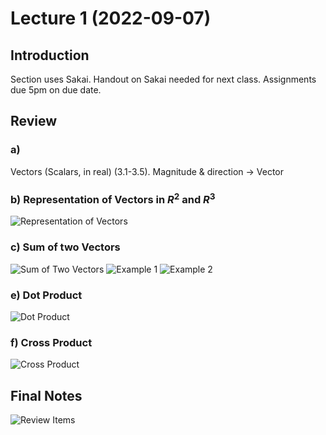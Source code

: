 # Lecture 1 (2022-09-07)

## Introduction

Section uses Sakai. Handout on Sakai needed for next class. Assignments due 5pm on due date.

## Review

### a)

Vectors (Scalars, in real) (3.1-3.5). Magnitude & direction -> Vector

### b) Representation of Vectors in $R^2$ and $R^3$

![Representation of Vectors](https://media.discordapp.net/attachments/1018627774971396187/1018627810685886464/image.png)

### c) Sum of two Vectors

![Sum of Two Vectors](https://media.discordapp.net/attachments/1018627774971396187/1018628730937163786/image.png)
![Example 1](https://media.discordapp.net/attachments/1018627774971396187/1018628363654533242/Page2.png)
![Example 2](https://media.discordapp.net/attachments/1018627774971396187/1018628895609733241/image.png)

### e) Dot Product

![Dot Product](https://media.discordapp.net/attachments/1018627774971396187/1018629467909931120/image.png)

### f) Cross Product

![Cross Product](https://media.discordapp.net/attachments/1018627774971396187/1018629653856014496/image.png)

## Final Notes

![Review Items](https://media.discordapp.net/attachments/1018627774971396187/1018629902595014696/image.png?width=777&height=468)
